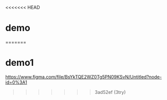 <<<<<<< HEAD
# demo
=======
# demo1
https://www.figma.com/file/BsYkTQE2WZ0Tg5PN09KSvN/Untitled?node-id=0%3A1
>>>>>>> 3ad52ef (3try)
